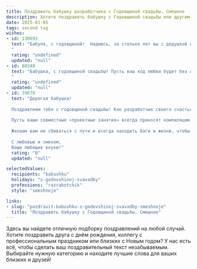 ```yaml
---
title: Поздравить бабушку разработчика с Годовщиной свадьбы. Смешное
description: Хотите поздравить бабушку с Годовщиной свадьбы или другим праздником? Наш ИИ создаст незабываемое поздравление, а вы обязательно выделитесь среди других.  
date: 2025-01-05
tags: second tag
wishes:
- id: 130693
  text: "Бабуля, с годовщиной!  Надеюсь, за столько лет вы с дедушкой написали такой сложный и запутанный код совместной жизни, что ни один хакер, даже самый продвинутый, не сможет его взломать!  Пусть ваша любовь будет стабильной, как работающий сервер, а счастье — бесконечным, как цикл while(true).  Поздравляю!
  "
  rating: "undefined"
  updated: "null"
- id: 80340
  text: "Бабушка, с годовщиной свадьбы! Пусть ваш код любви будет без ошибок, а баги в отношениях - только милые \"глюки\"! 🎉
  "
  rating: "undefined"
  updated: "null"
- id: 39670
  text: "Дорогая бабушка!
  
  Поздравляем тебя с годовщиной свадьбы! Как разработчик своего счастья, ты написала идеальный код любви, который работает без сбоев уже столько лет!
  
  Пусть ваши совместные «проектные занятия» всегда приносят компиляцию радости, а каждый новый день будет обновлением, полным ярких функций и приятных сюрпризов.
  
  Желаем вам не сбиваться с пути и всегда находить баги в жизни, чтобы вовремя их исправлять! Пусть ваша история любви будет такой же долгой и прекрасной, как стабильная версия программы, без лишних обновлений.
  
  С любовью и смехом,
  Ваши любящие внуки!"
  rating: "0"
  updated: "null"

selectedValues:
  recipients: "babushku"
  holidays: "s-godovshinoj-svavadby"
  professions: "razrabotchik"
  style: "smeshnoje"

links:
- slug: "pozdravit-babushku-s-godovshinoj-svavadby-smeshnoje"
  title: "Поздравить бабушку с Годовщиной свадьбы. Смешное"
---
```


Здесь вы найдете отличную подборку поздравлений на любой случай. 
Хотите поздравить друга с днём рождения, коллегу с профессиональным праздником или близких с Новым годом? У нас есть всё, чтобы сделать ваш поздравительный текст незабываемым. Выбирайте нужную категорию и находите лучшие слова для ваших близких и друзей!
